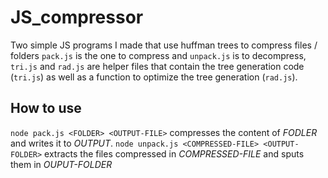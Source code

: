 # JS_compressor

Two simple JS programs I made that use huffman trees to compress files / folders `pack.js` is the one to compress and `unpack.js` is to decompress, `tri.js` and `rad.js` are helper files that contain the tree generation code (`tri.js`) as well as a function to optimize the tree generation (`rad.js`).

## How to use

`node pack.js <FOLDER> <OUTPUT-FILE>` compresses the content of *FODLER* and writes it to *OUTPUT*.
`node unpack.js <COMPRESSED-FILE> <OUTPUT-FOLDER>` extracts the files compressed in *COMPRESSED-FILE* and sputs them in *OUPUT-FOLDER*
